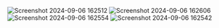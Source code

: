 ![Screenshot 2024-09-06 162512](https://github.com/user-attachments/assets/02745c3e-5b25-4fea-bb1f-b510ef746543)
![Screenshot 2024-09-06 162606](https://github.com/user-attachments/assets/e4a3007c-2750-43f5-a706-375e1f88cfe0)
![Screenshot 2024-09-06 162554](https://github.com/user-attachments/assets/462ff7f5-627a-451c-aabe-36c7f243a28c)
![Screenshot 2024-09-06 162542](https://github.com/user-attachments/assets/d350c333-820c-4e3c-9d02-35f702013f42)
